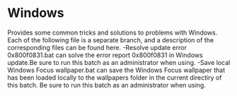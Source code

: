 # Windows
Provides some common tricks and solutions to problems with Windows.
Each of the following file is a separate branch, and a description of the corresponding files can be found here.
-Resolve update error 0x800f0831.bat can solve the error report 0x800f0831 in Windows update.Be sure to run this batch as an administrator when using.
-Save local Windows Focus wallpaper.bat can save the Windows Focus wallpaper that has been loaded locally to the wallpapers folder in the current directiry of this batch. Be sure to run this batch as an administrator when using.

